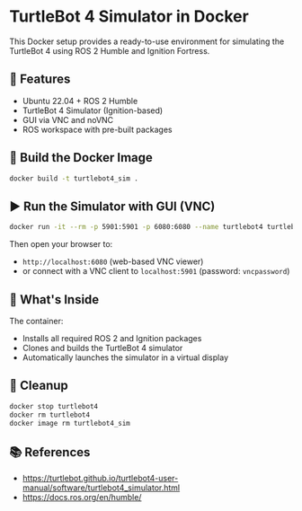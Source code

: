 # TurtleBot 4 Simulator in Docker 

This Docker setup provides a ready-to-use environment for simulating the TurtleBot 4 using ROS 2 Humble and Ignition Fortress.

## 🚀 Features

- Ubuntu 22.04 + ROS 2 Humble
- TurtleBot 4 Simulator (Ignition-based)
- GUI via VNC and noVNC
- ROS workspace with pre-built packages

## 🔧 Build the Docker Image

```bash
docker build -t turtlebot4_sim .
```

## ▶️ Run the Simulator with GUI (VNC)

```bash
docker run -it --rm -p 5901:5901 -p 6080:6080 --name turtlebot4 turtlebot4_sim
```

Then open your browser to:

- `http://localhost:6080` (web-based VNC viewer)
- or connect with a VNC client to `localhost:5901` (password: `vncpassword`)

## 🧠 What's Inside

The container:

- Installs all required ROS 2 and Ignition packages
- Clones and builds the TurtleBot 4 simulator
- Automatically launches the simulator in a virtual display

## 🧼 Cleanup

```bash
docker stop turtlebot4
docker rm turtlebot4
docker image rm turtlebot4_sim
```

## 📚 References

- https://turtlebot.github.io/turtlebot4-user-manual/software/turtlebot4_simulator.html
- https://docs.ros.org/en/humble/
